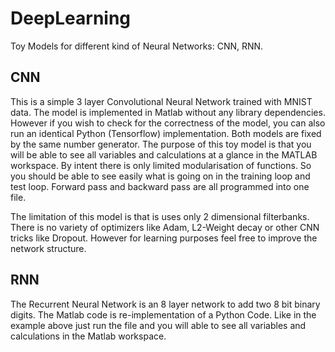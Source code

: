 # DeepLearning
Toy Models for different kind of Neural Networks: CNN, RNN.
## CNN
This is a simple 3 layer Convolutional Neural Network trained with MNIST data. The model is implemented in Matlab without any library dependencies. However if you wish to check for the correctness of the model, you can also run an identical Python (Tensorflow) implementation. Both models are fixed by the same number generator. The purpose of this toy model is that you will be able to see all variables and calculations at a glance in the MATLAB workspace. By intent there is only limited modularisation of functions. So you should be able to see easily what is going on in the training loop and test loop. Forward pass and backward pass are all programmed into one file.

The limitation of this model is that is uses only 2 dimensional filterbanks. There is no variety of optimizers like Adam, L2-Weight decay or other CNN tricks like Dropout. However for learning purposes feel free to improve the network structure.


## RNN
The Recurrent Neural Network is an 8 layer network to add two 8 bit binary digits. The Matlab code is re-implementation of a Python Code. Like in the example above just run the file and you will able to see all variables and calculations in the Matlab workspace.


